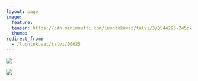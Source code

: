 ```yaml
---
layout: page
image:
  feature:
  teaser: https://cdn.minimuutti.com/luontokuvat/talvi/3/DS44293-245px.jpg
  thumb:
redirect_from:
  - /luontokuvat/talvi/00025
---
```


![](https://cdn.minimuutti.com/luontokuvat/talvi/3/DS44292-800px.jpg)

![](https://cdn.minimuutti.com/luontokuvat/talvi/3/DS44293-800px.jpg)
